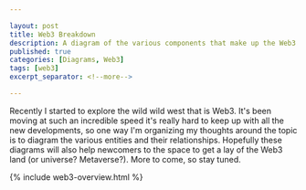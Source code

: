 ```yaml
---

layout: post
title: Web3 Breakdown
description: A diagram of the various components that make up the Web3 ecosystem.
published: true
categories: [Diagrams, Web3]
tags: [web3]
excerpt_separator: <!--more-->

---
```


Recently I started to explore the wild wild west that is Web3. It's been moving at such an incredible speed it's really hard to keep up with all the new developments, so one way I'm organizing my thoughts around the topic is to diagram the various entities and their relationships. Hopefully these diagrams will also help newcomers to the space to get a lay of the Web3 land (or universe? Metaverse?). More to come, so stay tuned.

<!--more-->

{% include web3-overview.html %}